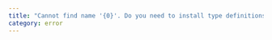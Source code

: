 ```yaml
---
title: "Cannot find name '{0}'. Do you need to install type definitions for node? Try `npm i --save-dev @types/node` and then add 'node' to the types field in your tsconfig."
category: error
---
```

